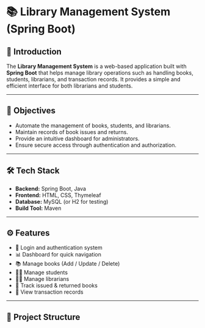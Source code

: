 # 📚 Library Management System (Spring Boot)

## 📖 Introduction
The **Library Management System** is a web-based application built with **Spring Boot** that helps manage library operations such as handling books, students, librarians, and transaction records. It provides a simple and efficient interface for both librarians and students.

---

## 🎯 Objectives
- Automate the management of books, students, and librarians.
- Maintain records of book issues and returns.
- Provide an intuitive dashboard for administrators.
- Ensure secure access through authentication and authorization.

---

## 🛠️ Tech Stack
- **Backend:** Spring Boot, Java  
- **Frontend:** HTML, CSS, Thymeleaf  
- **Database:** MySQL (or H2 for testing)  
- **Build Tool:** Maven  

---

## ⚙️ Features
- 🔑 Login and authentication system  
- 📊 Dashboard for quick navigation  
- 📚 Manage books (Add / Update / Delete)  
- 👨‍🎓 Manage students  
- 👨‍💼 Manage librarians  
- 📝 Track issued & returned books  
- 📄 View transaction records  

---

## 📂 Project Structure
